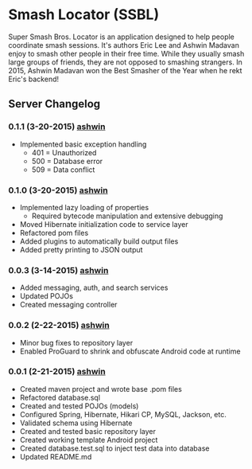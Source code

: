 # Smash Locator (SSBL)
Super Smash Bros. Locator is an application designed to help people coordinate smash sessions. It's authors Eric Lee and Ashwin Madavan enjoy to smash other people in their free time. While they usually smash large groups of friends, they are not opposed to smashing strangers. In 2015, Ashwin Madavan won the Best Smasher of the Year when he rekt Eric's backend!

## Server Changelog
### 0.1.1 (3-20-2015) [ashwin]
- Implemented basic exception handling
	- 401 = Unauthorized
	- 500 = Database error
	- 509 = Data conflict

### 0.1.0 (3-20-2015) [ashwin]
- Implemented lazy loading of properties
	- Required bytecode manipulation and extensive debugging
- Moved Hibernate initialization code to service layer
- Refactored pom files
- Added plugins to automatically build output files
- Added pretty printing to JSON output

### 0.0.3 (3-14-2015) [ashwin]
- Added messaging, auth, and search services
- Updated POJOs
- Created messaging controller

### 0.0.2 (2-22-2015) [ashwin]
- Minor bug fixes to repository layer
- Enabled ProGuard to shrink and obfuscate Android code at runtime

### 0.0.1 (2-21-2015) [ashwin]
- Created maven project and wrote base .pom files
- Refactored database.sql
- Created and tested POJOs (models)
- Configured Spring, Hibernate, Hikari CP, MySQL, Jackson, etc.
- Validated schema using Hibernate
- Created and tested basic repository layer
- Created working template Android project
- Created database.test.sql to inject test data into database
- Updated README.md

[ashwin]:http://github.com/ashwin153
[eric]:https://github.com/ericlee123
